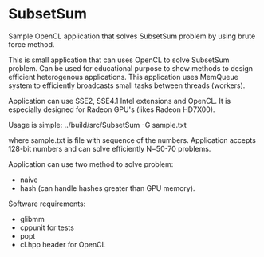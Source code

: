 SubsetSum
=========

Sample OpenCL application that solves SubsetSum problem by using brute force method.

This is small application that can uses OpenCL to solve SubsetSum problem.
Can be used for educational purpose to show methods to design efficient heterogenous applications.
This application uses MemQueue system to efficiently broadcasts small tasks between
threads (workers). 

Application can use SSE2, SSE4.1 Intel extensions and OpenCL. It is especially designed
for Radeon GPU's (likes Radeon HD7X00).

Usage is simple:
../build/src/SubsetSum -G sample.txt

where sample.txt is file with sequence of the numbers. Application accepts 128-bit numbers
and can solve efficiently N=50-70 problems.

Application can use two method to solve problem:
- naive
- hash (can handle hashes greater than GPU memory).

Software requirements:
- glibmm
- cppunit for tests
- popt
- cl.hpp header for OpenCL
